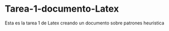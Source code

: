 # Tarea-1-documento-Latex
Esta es la tarea 1 de Latex creando un documento sobre patrones heuristica
